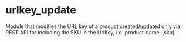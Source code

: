# urlkey_update
Module that modifies the URL key of a product created/updated only via REST API for including the SKU in the UrlKey, i.e. product-name-{sku}
